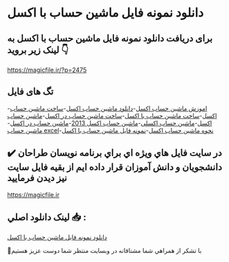 # دانلود نمونه فایل ماشین حساب با اکسل

## برای دریافت دانلود نمونه فایل ماشین حساب با اکسل به لینک زیر بروید 👇

https://magicfile.ir/?p=2475

## تگ های فایل

-[اموزش ماشین حساب اکسل](https://magicfile.ir/product/%d8%af%d8%a7%d9%86%d9%84%d9%88%d8%af-%d9%86%d9%85%d9%88%d9%86%d9%87-%d9%81%d8%a7%db%8c%d9%84-%d9%85%d8%a7%d8%b4%db%8c%d9%86-%d8%ad%d8%b3%d8%a7%d8%a8-%d8%a8%d8%a7-%d8%a7%da%a9%d8%b3%d9%84/)-[دانلود ماشین حساب اکسل](https://magicfile.ir/product/%d8%af%d8%a7%d9%86%d9%84%d9%88%d8%af-%d9%86%d9%85%d9%88%d9%86%d9%87-%d9%81%d8%a7%db%8c%d9%84-%d9%85%d8%a7%d8%b4%db%8c%d9%86-%d8%ad%d8%b3%d8%a7%d8%a8-%d8%a8%d8%a7-%d8%a7%da%a9%d8%b3%d9%84/)-[ساخت ماشین حساب اکسل](https://magicfile.ir/product/%d8%af%d8%a7%d9%86%d9%84%d9%88%d8%af-%d9%86%d9%85%d9%88%d9%86%d9%87-%d9%81%d8%a7%db%8c%d9%84-%d9%85%d8%a7%d8%b4%db%8c%d9%86-%d8%ad%d8%b3%d8%a7%d8%a8-%d8%a8%d8%a7-%d8%a7%da%a9%d8%b3%d9%84/)-[ساخت ماشین حساب با اکسل](https://magicfile.ir/product/%d8%af%d8%a7%d9%86%d9%84%d9%88%d8%af-%d9%86%d9%85%d9%88%d9%86%d9%87-%d9%81%d8%a7%db%8c%d9%84-%d9%85%d8%a7%d8%b4%db%8c%d9%86-%d8%ad%d8%b3%d8%a7%d8%a8-%d8%a8%d8%a7-%d8%a7%da%a9%d8%b3%d9%84/)-[ساخت ماشین حساب در اکسل](https://magicfile.ir/product/%d8%af%d8%a7%d9%86%d9%84%d9%88%d8%af-%d9%86%d9%85%d9%88%d9%86%d9%87-%d9%81%d8%a7%db%8c%d9%84-%d9%85%d8%a7%d8%b4%db%8c%d9%86-%d8%ad%d8%b3%d8%a7%d8%a8-%d8%a8%d8%a7-%d8%a7%da%a9%d8%b3%d9%84/)-[ماشین حساب اکسل](https://magicfile.ir/product/%d8%af%d8%a7%d9%86%d9%84%d9%88%d8%af-%d9%86%d9%85%d9%88%d9%86%d9%87-%d9%81%d8%a7%db%8c%d9%84-%d9%85%d8%a7%d8%b4%db%8c%d9%86-%d8%ad%d8%b3%d8%a7%d8%a8-%d8%a8%d8%a7-%d8%a7%da%a9%d8%b3%d9%84/)-[ماشین حساب اکسلی](https://magicfile.ir/product/%d8%af%d8%a7%d9%86%d9%84%d9%88%d8%af-%d9%86%d9%85%d9%88%d9%86%d9%87-%d9%81%d8%a7%db%8c%d9%84-%d9%85%d8%a7%d8%b4%db%8c%d9%86-%d8%ad%d8%b3%d8%a7%d8%a8-%d8%a8%d8%a7-%d8%a7%da%a9%d8%b3%d9%84/)-[ماشین حساب اکسل 2013](https://magicfile.ir/product/%d8%af%d8%a7%d9%86%d9%84%d9%88%d8%af-%d9%86%d9%85%d9%88%d9%86%d9%87-%d9%81%d8%a7%db%8c%d9%84-%d9%85%d8%a7%d8%b4%db%8c%d9%86-%d8%ad%d8%b3%d8%a7%d8%a8-%d8%a8%d8%a7-%d8%a7%da%a9%d8%b3%d9%84/)-[ماشین حساب در اکسل](https://magicfile.ir/product/%d8%af%d8%a7%d9%86%d9%84%d9%88%d8%af-%d9%86%d9%85%d9%88%d9%86%d9%87-%d9%81%d8%a7%db%8c%d9%84-%d9%85%d8%a7%d8%b4%db%8c%d9%86-%d8%ad%d8%b3%d8%a7%d8%a8-%d8%a8%d8%a7-%d8%a7%da%a9%d8%b3%d9%84/)-[ماشین حساب excel](https://magicfile.ir/product/%d8%af%d8%a7%d9%86%d9%84%d9%88%d8%af-%d9%86%d9%85%d9%88%d9%86%d9%87-%d9%81%d8%a7%db%8c%d9%84-%d9%85%d8%a7%d8%b4%db%8c%d9%86-%d8%ad%d8%b3%d8%a7%d8%a8-%d8%a8%d8%a7-%d8%a7%da%a9%d8%b3%d9%84/)-[نحوه ماشین حساب اکسل](https://magicfile.ir/product/%d8%af%d8%a7%d9%86%d9%84%d9%88%d8%af-%d9%86%d9%85%d9%88%d9%86%d9%87-%d9%81%d8%a7%db%8c%d9%84-%d9%85%d8%a7%d8%b4%db%8c%d9%86-%d8%ad%d8%b3%d8%a7%d8%a8-%d8%a8%d8%a7-%d8%a7%da%a9%d8%b3%d9%84/)-[نمونه فایل ماشین حساب با اکسل](https://magicfile.ir/product/%d8%af%d8%a7%d9%86%d9%84%d9%88%d8%af-%d9%86%d9%85%d9%88%d9%86%d9%87-%d9%81%d8%a7%db%8c%d9%84-%d9%85%d8%a7%d8%b4%db%8c%d9%86-%d8%ad%d8%b3%d8%a7%d8%a8-%d8%a8%d8%a7-%d8%a7%da%a9%d8%b3%d9%84/)

## ✔️ در سايت فايل هاي ويژه اي براي برنامه نويسان طراحان دانشجويان و دانش آموزان قرار داده ايم از بقيه فايل سايت نيز ديدن فرماييد

https://magicfile.ir


## لينک دانلود اصلي 📥 :

[دانلود نمونه فایل ماشین حساب با اکسل](https://magicfile.ir/product/%d8%af%d8%a7%d9%86%d9%84%d9%88%d8%af-%d9%86%d9%85%d9%88%d9%86%d9%87-%d9%81%d8%a7%db%8c%d9%84-%d9%85%d8%a7%d8%b4%db%8c%d9%86-%d8%ad%d8%b3%d8%a7%d8%a8-%d8%a8%d8%a7-%d8%a7%da%a9%d8%b3%d9%84/) 


🙏با تشکر از همراهي شما مشتاقانه در وبسایت منتظر شما دوست عزیز هستیم

